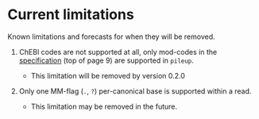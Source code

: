 # Current limitations

Known limitations and forecasts for when they will be removed.

1. ChEBI codes are not supported at all, only mod-codes in the
[specification](https://samtools.github.io/hts-specs/SAMtags.pdf) (top of page 9) are
supported in `pileup`.
    - This limitation will be removed by version 0.2.0

1. Only one MM-flag (`.`, `?`) per-canonical base is supported within a read.
    - This limitation may be removed in the future.
